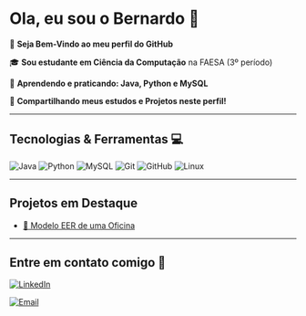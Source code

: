 # Ola, eu sou o Bernardo 💎

🙋 **Seja Bem-Vindo ao meu perfil do GitHub**

🎓 **Sou estudante em Ciência da Computação** na FAESA (3º período) 

📖 **Aprendendo e praticando: Java, Python e MySQL**

💢 **Compartilhando meus estudos e Projetos neste perfil!**

---

## Tecnologias & Ferramentas 💻

![Java](https://img.shields.io/badge/Java-ED8B00?style=for-the-badge&logo=java&logoColor=white)
![Python](https://img.shields.io/badge/Python-3776AB?style=for-the-badge&logo=python&logoColor=white)
![MySQL](https://img.shields.io/badge/MySQL-005C84?style=for-the-badge&logo=mysql&logoColor=white)
![Git](https://img.shields.io/badge/Git-F05032?style=for-the-badge&logo=git&logoColor=white)
![GitHub](https://img.shields.io/badge/GitHub-181717?style=for-the-badge&logo=github&logoColor=white)
![Linux](https://img.shields.io/badge/Linux-181717?style=for-the-badge&logo=Linux&logoColor=white)

---
## Projetos em Destaque

- [🚗 Modelo EER de uma Oficina](https://github.com/BernardoAbner/Oficina_Refinado.git)

---
## Entre em contato comigo 📱
[![LinkedIn](https://img.shields.io/badge/LinkedIn-0077B5?style=for-the-badge&logo=linkedin&logoColor=white)](https://www.linkedin.com/in/bernardo-abner)  

[![Email](https://img.shields.io/badge/Email-D14836?style=for-the-badge&logo=gmail&logoColor=white)](mailto:bernardoabnerwsp@gmail.com)










 






